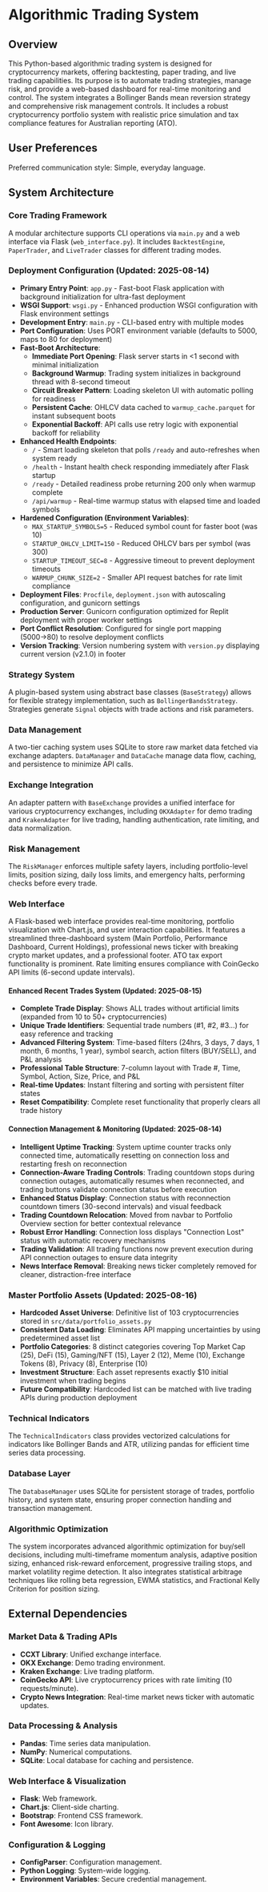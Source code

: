 # Algorithmic Trading System

## Overview

This Python-based algorithmic trading system is designed for cryptocurrency markets, offering backtesting, paper trading, and live trading capabilities. Its purpose is to automate trading strategies, manage risk, and provide a web-based dashboard for real-time monitoring and control. The system integrates a Bollinger Bands mean reversion strategy and comprehensive risk management controls. It includes a robust cryptocurrency portfolio system with realistic price simulation and tax compliance features for Australian reporting (ATO).

## User Preferences

Preferred communication style: Simple, everyday language.

## System Architecture

### Core Trading Framework
A modular architecture supports CLI operations via `main.py` and a web interface via Flask (`web_interface.py`). It includes `BacktestEngine`, `PaperTrader`, and `LiveTrader` classes for different trading modes.

### Deployment Configuration (Updated: 2025-08-14)
- **Primary Entry Point**: `app.py` - Fast-boot Flask application with background initialization for ultra-fast deployment
- **WSGI Support**: `wsgi.py` - Enhanced production WSGI configuration with Flask environment settings  
- **Development Entry**: `main.py` - CLI-based entry with multiple modes
- **Port Configuration**: Uses PORT environment variable (defaults to 5000, maps to 80 for deployment)
- **Fast-Boot Architecture**: 
  - **Immediate Port Opening**: Flask server starts in <1 second with minimal initialization
  - **Background Warmup**: Trading system initializes in background thread with 8-second timeout
  - **Circuit Breaker Pattern**: Loading skeleton UI with automatic polling for readiness
  - **Persistent Cache**: OHLCV data cached to `warmup_cache.parquet` for instant subsequent boots
  - **Exponential Backoff**: API calls use retry logic with exponential backoff for reliability
- **Enhanced Health Endpoints**: 
  - `/` - Smart loading skeleton that polls `/ready` and auto-refreshes when system ready
  - `/health` - Instant health check responding immediately after Flask startup
  - `/ready` - Detailed readiness probe returning 200 only when warmup complete
  - `/api/warmup` - Real-time warmup status with elapsed time and loaded symbols
- **Hardened Configuration (Environment Variables)**:
  - `MAX_STARTUP_SYMBOLS=5` - Reduced symbol count for faster boot (was 10)
  - `STARTUP_OHLCV_LIMIT=150` - Reduced OHLCV bars per symbol (was 300)
  - `STARTUP_TIMEOUT_SEC=8` - Aggressive timeout to prevent deployment timeouts
  - `WARMUP_CHUNK_SIZE=2` - Smaller API request batches for rate limit compliance
- **Deployment Files**: `Procfile`, `deployment.json` with autoscaling configuration, and gunicorn settings
- **Production Server**: Gunicorn configuration optimized for Replit deployment with proper worker settings
- **Port Conflict Resolution**: Configured for single port mapping (5000→80) to resolve deployment conflicts  
- **Version Tracking**: Version numbering system with `version.py` displaying current version (v2.1.0) in footer

### Strategy System
A plugin-based system using abstract base classes (`BaseStrategy`) allows for flexible strategy implementation, such as `BollingerBandsStrategy`. Strategies generate `Signal` objects with trade actions and risk parameters.

### Data Management
A two-tier caching system uses SQLite to store raw market data fetched via exchange adapters. `DataManager` and `DataCache` manage data flow, caching, and persistence to minimize API calls.

### Exchange Integration
An adapter pattern with `BaseExchange` provides a unified interface for various cryptocurrency exchanges, including `OKXAdapter` for demo trading and `KrakenAdapter` for live trading, handling authentication, rate limiting, and data normalization.

### Risk Management
The `RiskManager` enforces multiple safety layers, including portfolio-level limits, position sizing, daily loss limits, and emergency halts, performing checks before every trade.

### Web Interface
A Flask-based web interface provides real-time monitoring, portfolio visualization with Chart.js, and user interaction capabilities. It features a streamlined three-dashboard system (Main Portfolio, Performance Dashboard, Current Holdings), professional news ticker with breaking crypto market updates, and a professional footer. ATO tax export functionality is prominent. Rate limiting ensures compliance with CoinGecko API limits (6-second update intervals).

#### Enhanced Recent Trades System (Updated: 2025-08-15)
- **Complete Trade Display**: Shows ALL trades without artificial limits (expanded from 10 to 50+ cryptocurrencies)
- **Unique Trade Identifiers**: Sequential trade numbers (#1, #2, #3...) for easy reference and tracking
- **Advanced Filtering System**: Time-based filters (24hrs, 3 days, 7 days, 1 month, 6 months, 1 year), symbol search, action filters (BUY/SELL), and P&L analysis
- **Professional Table Structure**: 7-column layout with Trade #, Time, Symbol, Action, Size, Price, and P&L
- **Real-time Updates**: Instant filtering and sorting with persistent filter states
- **Reset Compatibility**: Complete reset functionality that properly clears all trade history

#### Connection Management & Monitoring (Updated: 2025-08-14)
- **Intelligent Uptime Tracking**: System uptime counter tracks only connected time, automatically resetting on connection loss and restarting fresh on reconnection
- **Connection-Aware Trading Controls**: Trading countdown stops during connection outages, automatically resumes when reconnected, and trading buttons validate connection status before execution
- **Enhanced Status Display**: Connection status with reconnection countdown timers (30-second intervals) and visual feedback
- **Trading Countdown Relocation**: Moved from navbar to Portfolio Overview section for better contextual relevance
- **Robust Error Handling**: Connection loss displays "Connection Lost" status with automatic recovery mechanisms
- **Trading Validation**: All trading functions now prevent execution during API connection outages to ensure data integrity
- **News Interface Removal**: Breaking news ticker completely removed for cleaner, distraction-free interface

### Master Portfolio Assets (Updated: 2025-08-16)
- **Hardcoded Asset Universe**: Definitive list of 103 cryptocurrencies stored in `src/data/portfolio_assets.py`
- **Consistent Data Loading**: Eliminates API mapping uncertainties by using predetermined asset list
- **Portfolio Categories**: 8 distinct categories covering Top Market Cap (25), DeFi (15), Gaming/NFT (15), Layer 2 (12), Meme (10), Exchange Tokens (8), Privacy (8), Enterprise (10)
- **Investment Structure**: Each asset represents exactly $10 initial investment when trading begins
- **Future Compatibility**: Hardcoded list can be matched with live trading APIs during production deployment

### Technical Indicators
The `TechnicalIndicators` class provides vectorized calculations for indicators like Bollinger Bands and ATR, utilizing pandas for efficient time series data processing.

### Database Layer
The `DatabaseManager` uses SQLite for persistent storage of trades, portfolio history, and system state, ensuring proper connection handling and transaction management.

### Algorithmic Optimization
The system incorporates advanced algorithmic optimization for buy/sell decisions, including multi-timeframe momentum analysis, adaptive position sizing, enhanced risk-reward enforcement, progressive trailing stops, and market volatility regime detection. It also integrates statistical arbitrage techniques like rolling beta regression, EWMA statistics, and Fractional Kelly Criterion for position sizing.

## External Dependencies

### Market Data & Trading APIs
- **CCXT Library**: Unified exchange interface.
- **OKX Exchange**: Demo trading environment.
- **Kraken Exchange**: Live trading platform.
- **CoinGecko API**: Live cryptocurrency prices with rate limiting (10 requests/minute).
- **Crypto News Integration**: Real-time market news ticker with automatic updates.

### Data Processing & Analysis
- **Pandas**: Time series data manipulation.
- **NumPy**: Numerical computations.
- **SQLite**: Local database for caching and persistence.

### Web Interface & Visualization
- **Flask**: Web framework.
- **Chart.js**: Client-side charting.
- **Bootstrap**: Frontend CSS framework.
- **Font Awesome**: Icon library.

### Configuration & Logging
- **ConfigParser**: Configuration management.
- **Python Logging**: System-wide logging.
- **Environment Variables**: Secure credential management.